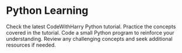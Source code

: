 # Python Learning
Check the latest CodeWithHarry Python tutorial. Practice the concepts covered in the tutorial. Code a small Python program to reinforce your understanding. Review any challenging concepts and seek additional resources if needed.
